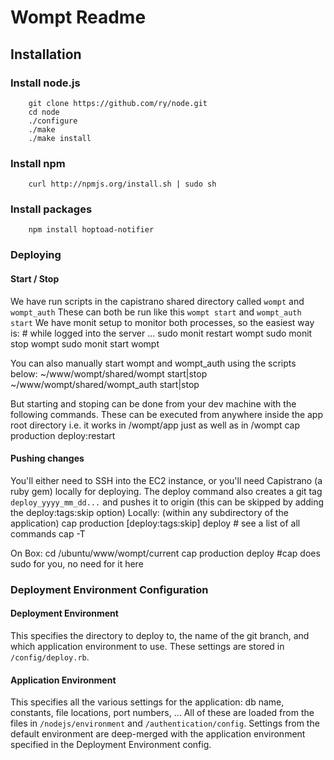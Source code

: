 # Wompt Readme #

## Installation ##

### Install node.js ###
		git clone https://github.com/ry/node.git
		cd node
		./configure
		./make
		./make install
		
### Install npm ###
		curl http://npmjs.org/install.sh | sudo sh

### Install packages ###
		npm install hoptoad-notifier
		
### Deploying ###

#### Start / Stop ####
We have run scripts in the capistrano shared directory called `wompt` and `wompt_auth`
These can both be run like this `wompt start` and `wompt_auth start`
We have monit setup to monitor both processes, so the easiest way is:
    # while logged into the server ...
		sudo monit restart wompt
		sudo monit stop wompt
		sudo monit start wompt
		
You can also manually start wompt and wompt_auth using the scripts below:
		~/www/wompt/shared/wompt start|stop
		~/www/wompt/shared/wompt_auth start|stop
		
But starting and stoping can be done from your dev machine with
the following commands.  These can be executed from anywhere inside the app
root directory i.e. it works in /wompt/app just as well as in /wompt
		cap production deploy:restart

#### Pushing changes ####
You'll either need to SSH into the EC2 instance, or you'll need Capistrano (a ruby gem) locally for deploying.
The deploy command also creates a git tag `deploy_yyyy_mm_dd...` and pushes it to origin  (this can be skipped by adding the deploy:tags:skip option)
Locally: (within any subdirectory of the application)
		cap production [deploy:tags:skip] deploy
		# see a list of all commands
		cap -T

On Box:
		cd /ubuntu/www/wompt/current
		cap production deploy  #cap does sudo for you, no need for it here

### Deployment Environment Configuration ###
#### Deployment Environment ####
This specifies the directory to deploy to, the name of the git branch, and which
application environment to use.  These settings are stored in `/config/deploy.rb`.

#### Application Environment ####
This specifies all the various settings for the application: db name, constants,
file locations, port numbers, ...  All of these are loaded from the files in
`/nodejs/environment` and `/authentication/config`.  Settings from the default
environment are deep-merged with the application environment specified in the
Deployment Environment config. 